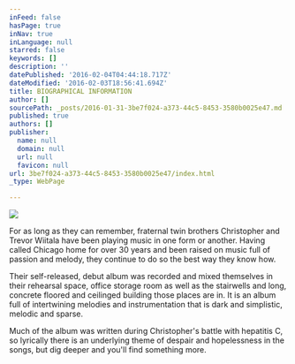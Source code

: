 ```yaml
---
inFeed: false
hasPage: true
inNav: true
inLanguage: null
starred: false
keywords: []
description: ''
datePublished: '2016-02-04T04:44:18.717Z'
dateModified: '2016-02-03T18:56:41.694Z'
title: BIOGRAPHICAL INFORMATION
author: []
sourcePath: _posts/2016-01-31-3be7f024-a373-44c5-8453-3580b0025e47.md
published: true
authors: []
publisher:
  name: null
  domain: null
  url: null
  favicon: null
url: 3be7f024-a373-44c5-8453-3580b0025e47/index.html
_type: WebPage

---
```

![](https://s3-us-west-2.amazonaws.com/the-grid-img/p/7157b5d426235d1edfd10c3df87942fc04d8c8b1.jpg)

For as long as they can 
remember, fraternal twin brothers Christopher and Trevor Wiitala have 
been playing music in one form or another. Having called Chicago home 
for over 30 years and been raised on music full of passion and melody, 
they continue to do so the best way they know how.

Their self-released, debut album was recorded and mixed themselves in their rehearsal space, office 
storage room as well as the stairwells and long, concrete floored and 
ceilinged building those places are in. It is an album full of 
intertwining melodies and instrumentation that is dark and simplistic, 
melodic and sparse.

Much of the album was written during 
Christopher's battle with hepatitis C, so lyrically there is an 
underlying theme of despair and hopelessness in the songs, but dig 
deeper and you'll find something more.